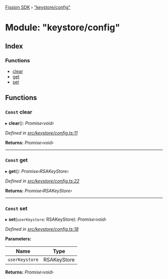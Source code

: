 [Fission SDK](../README.md) › ["keystore/config"](_keystore_config_.md)

# Module: "keystore/config"

## Index

### Functions

* [clear](_keystore_config_.md#const-clear)
* [get](_keystore_config_.md#const-get)
* [set](_keystore_config_.md#const-set)

## Functions

### `Const` clear

▸ **clear**(): *Promise‹void›*

*Defined in [src/keystore/config.ts:11](https://github.com/fission-suite/webnative/blob/3b06253/src/keystore/config.ts#L11)*

**Returns:** *Promise‹void›*

___

### `Const` get

▸ **get**(): *Promise‹RSAKeyStore›*

*Defined in [src/keystore/config.ts:22](https://github.com/fission-suite/webnative/blob/3b06253/src/keystore/config.ts#L22)*

**Returns:** *Promise‹RSAKeyStore›*

___

### `Const` set

▸ **set**(`userKeystore`: RSAKeyStore): *Promise‹void›*

*Defined in [src/keystore/config.ts:18](https://github.com/fission-suite/webnative/blob/3b06253/src/keystore/config.ts#L18)*

**Parameters:**

Name | Type |
------ | ------ |
`userKeystore` | RSAKeyStore |

**Returns:** *Promise‹void›*
